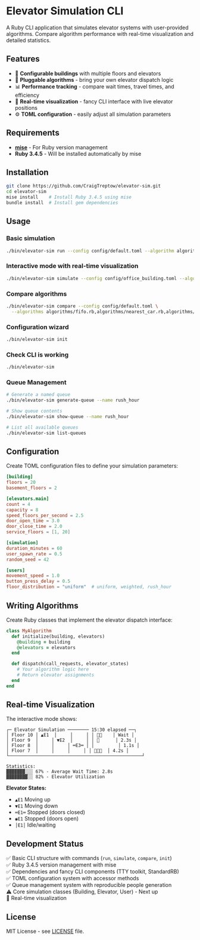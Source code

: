 # Elevator Simulation CLI

A Ruby CLI application that simulates elevator systems with user-provided algorithms. Compare algorithm performance with real-time visualization and detailed statistics.

## Features

- 🏢 **Configurable buildings** with multiple floors and elevators
- 🔄 **Pluggable algorithms** - bring your own elevator dispatch logic
- 📊 **Performance tracking** - compare wait times, travel times, and efficiency
- 🎨 **Real-time visualization** - fancy CLI interface with live elevator positions
- ⚙️ **TOML configuration** - easily adjust all simulation parameters

## Requirements

- **[mise](https://mise.jdx.dev/)** - For Ruby version management
- **Ruby 3.4.5** - Will be installed automatically by mise

## Installation

```bash
git clone https://github.com/CraigTreptow/elevator-sim.git
cd elevator-sim
mise install    # Install Ruby 3.4.5 using mise
bundle install  # Install gem dependencies
```

## Usage

### Basic simulation
```bash
./bin/elevator-sim run --config config/default.toml --algorithm algorithms/fifo.rb
```

### Interactive mode with real-time visualization
```bash
./bin/elevator-sim simulate --config config/office_building.toml --algorithm algorithms/nearest_car.rb --interactive
```

### Compare algorithms
```bash
./bin/elevator-sim compare --config config/default.toml \
  --algorithms algorithms/fifo.rb,algorithms/nearest_car.rb,algorithms/destination_dispatch.rb
```

### Configuration wizard
```bash
./bin/elevator-sim init
```

### Check CLI is working
```bash
./bin/elevator-sim
```

### Queue Management
```bash
# Generate a named queue
./bin/elevator-sim generate-queue --name rush_hour

# Show queue contents  
./bin/elevator-sim show-queue --name rush_hour

# List all available queues
./bin/elevator-sim list-queues
```

## Configuration

Create TOML configuration files to define your simulation parameters:

```toml
[building]
floors = 20
basement_floors = 2

[elevators.main]
count = 4
capacity = 8
speed_floors_per_second = 2.5
door_open_time = 3.0
door_close_time = 2.0
service_floors = [1, 20]

[simulation]
duration_minutes = 60
user_spawn_rate = 0.5
random_seed = 42

[users]
movement_speed = 1.0
button_press_delay = 0.5
floor_distribution = "uniform"  # uniform, weighted, rush_hour
```

## Writing Algorithms

Create Ruby classes that implement the elevator dispatch interface:

```ruby
class MyAlgorithm
  def initialize(building, elevators)
    @building = building
    @elevators = elevators
  end

  def dispatch(call_requests, elevator_states)
    # Your algorithm logic here
    # Return elevator assignments
  end
end
```

## Real-time Visualization

The interactive mode shows:

```
┌─ Elevator Simulation ──────── 15:30 elapsed ──┐
│ Floor 10 │ ▲E1  │     │     │ │ 👤👤    │ Wait │
│ Floor 9  │     │ ▼E2  │     │ │ 👤      │ 2.3s │
│ Floor 8  │     │     │ ═E3═ │ │         │ 1.1s │
│ Floor 7  │     │     │     │ │ 👤👤👤  │ 4.2s │
└──────────────────────────────────────────────────┘

Statistics:
▓▓▓▓▓▓▓░░░ 67% - Average Wait Time: 2.8s
▓▓▓▓▓▓▓▓░░ 82% - Elevator Utilization
```

**Elevator States:**
- `▲E1` Moving up
- `▼E1` Moving down  
- `═E1═` Stopped (doors closed)
- `◉E1` Stopped (doors open)
- `│E1│` Idle/waiting

## Development Status

✅ Basic CLI structure with commands (`run`, `simulate`, `compare`, `init`)  
✅ Ruby 3.4.5 version management with mise  
✅ Dependencies and fancy CLI components (TTY toolkit, StandardRB)  
✅ TOML configuration system with accessor methods  
✅ Queue management system with reproducible people generation  
⚠️ Core simulation classes (Building, Elevator, User) - Next up  
🔲 Real-time visualization

## License

MIT License - see [LICENSE](LICENSE) file.
